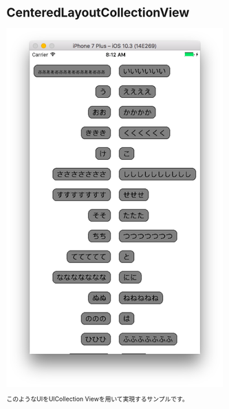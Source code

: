 # CenteredLayoutCollectionView

![demo](Screenshots/sample.png)

このようなUIをUICollection Viewを用いて実現するサンプルです。